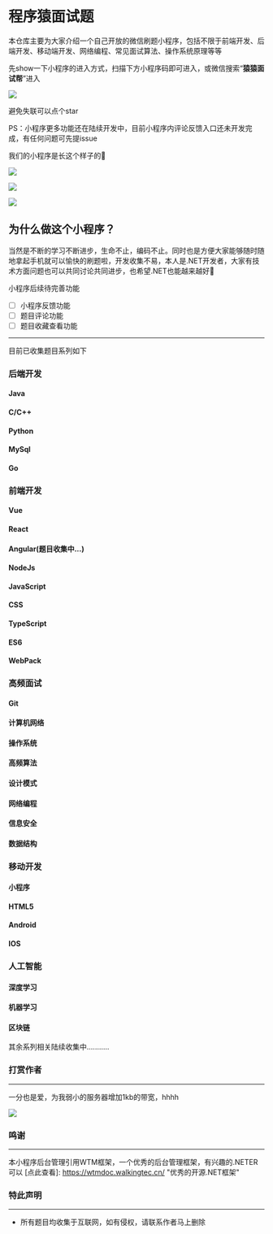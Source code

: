 # 程序猿面试题
本仓库主要为大家介绍一个自己开放的微信刷题小程序，包括不限于前端开发、后端开发、移动端开发、网络编程、常见面试算法、操作系统原理等等

先show一下小程序的进入方式，扫描下方小程序码即可进入，或微信搜索“**猿猿面试帮**”进入

![](https://github.com/DreamTom/InternetInterview/blob/main/yymsb.jpg?raw=true)

避免失联可以点个star

PS：小程序更多功能还在陆续开发中，目前小程序内评论反馈入口还未开发完成，有任何问题可先提issue

我们的小程序是长这个样子的🤡

![](https://github.com/DreamTom/InternetInterview/blob/main/1.jpg?raw=true)

![](https://github.com/DreamTom/InternetInterview/blob/main/2.jpg?raw=true)

![](https://github.com/DreamTom/InternetInterview/blob/main/3.jpg?raw=true)

## 为什么做这个小程序？

当然是不断的学习不断进步，生命不止，编码不止。同时也是方便大家能够随时随地拿起手机就可以愉快的刷题啦，开发收集不易，本人是.NET开发者，大家有技术方面问题也可以共同讨论共同进步，也希望.NET也能越来越好🤠

小程序后续待完善功能

- [ ] 小程序反馈功能
- [ ] 题目评论功能
- [ ] 题目收藏查看功能

------

目前已收集题目系列如下

### 后端开发

#### Java

#### C/C++

#### Python

#### MySql

#### Go

### 前端开发

#### Vue

#### React

#### Angular(题目收集中...)

#### NodeJs

#### JavaScript

#### CSS

#### TypeScript

#### ES6

#### WebPack

### 高频面试

#### Git

#### 计算机网络

#### 操作系统

#### 高频算法

#### 设计模式

#### 网络编程

#### 信息安全

#### 数据结构

### 移动开发

#### 小程序

#### HTML5

#### Android

#### IOS

### 人工智能

#### 深度学习

#### 机器学习

#### 区块链

其余系列相关陆续收集中........... 

### 打赏作者

------

一分也是爱，为我弱小的服务器增加1kb的带宽，hhhh

![](https://raw.githubusercontent.com/DreamTom/InternetInterview/4e1eae81e10612f9590bd6f18b9ee7fbddfabf30/tip.jpg)

### 鸣谢

------

本小程序后台管理引用WTM框架，一个优秀的后台管理框架，有兴趣的.NETER可以 [点此查看]: https://wtmdoc.walkingtec.cn/	"优秀的开源.NET框架"



### 特此声明

------

- 所有题目均收集于互联网，如有侵权，请联系作者马上删除
